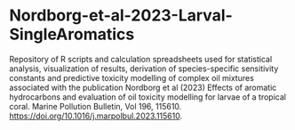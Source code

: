 # Nordborg-et-al-2023-Larval-SingleAromatics
Repository of R scripts and calculation spreadsheets used for statistical analysis, visualization of results, derivation of species-specific sensitivity constants and predictive toxicity modelling of complex oil mixtures associated with the publication Nordborg et al (2023) Effects of aromatic hydrocarbons and evaluation of oil toxicity modelling for larvae of a tropical coral. Marine Pollution Bulletin, Vol 196, 115610. https://doi.org/10.1016/j.marpolbul.2023.115610.
